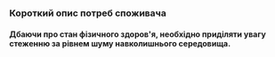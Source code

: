 ### Короткий опис потреб споживача
#### Дбаючи про стан фізичного здоров'я, необхідно приділяти увагу стеженню за рівнем шуму навколишнього середовища.
